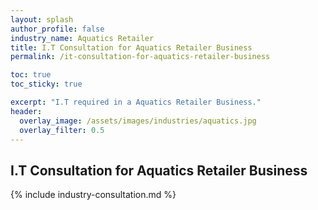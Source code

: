 ```yaml
---
layout: splash 
author_profile: false 
industry_name: Aquatics Retailer
title: I.T Consultation for Aquatics Retailer Business
permalink: /it-consultation-for-aquatics-retailer-business

toc: true
toc_sticky: true

excerpt: "I.T required in a Aquatics Retailer Business."
header:
  overlay_image: /assets/images/industries/aquatics.jpg
  overlay_filter: 0.5 
---
```


## I.T Consultation for Aquatics Retailer Business

{% include industry-consultation.md %}
